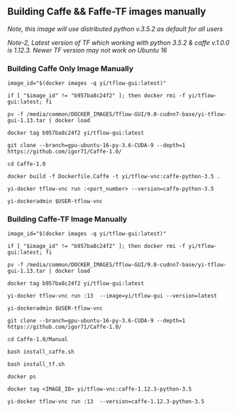 ## Building Caffe && Faffe-TF images manually

*Note, this image will use distributed python v.3.5.2 as default for all users*

*Note-2, Latest version of TF which working with python 3.5.2 & caffe v.1.0.0 is 1.12.3. Newer TF version may not work on Ubuntu 16*

### Building Caffe Only Image Manually

```
image_id="$(docker images -q yi/tflow-gui:latest)"

if [ "$image_id" != "b957ba8c24f2" ]; then docker rmi -f yi/tflow-gui:latest; fi

pv -f /media/common/DOCKER_IMAGES/Tflow-GUI/9.0-cudnn7-base/yi-tflow-gui-1.13.tar | docker load

docker tag b957ba8c24f2 yi/tflow-gui:latest

git clone --branch=gpu-ubuntu-16-py-3.6-CUDA-9 --depth=1 https://github.com/igor71/Caffe-1.0/

cd Caffe-1.0

docker build -f Dockerfile.Caffe -t yi/tflow-vnc:caffe-python-3.5 .

yi-docker tflow-vnc run :<port_number> --version=caffe-python-3.5

yi-dockeradmin $USER-tflow-vnc
```

### Building Caffe-TF Image Manually

```
image_id="$(docker images -q yi/tflow-gui:latest)"

if [ "$image_id" != "b957ba8c24f2" ]; then docker rmi -f yi/tflow-gui:latest; fi

pv -f /media/common/DOCKER_IMAGES/Tflow-GUI/9.0-cudnn7-base/yi-tflow-gui-1.13.tar | docker load

docker tag b957ba8c24f2 yi/tflow-gui:latest

yi-docker tflow-vnc run :13  --image=yi/tflow-gui --version=latest

yi-dockeradmin $USER-tflow-vnc

git clone --branch=gpu-ubuntu-16-py-3.6-CUDA-9 --depth=1 https://github.com/igor71/Caffe-1.0/

cd Caffe-1.0/Manual

bash install_caffe.sh

bash install_tf.sh

docker ps

docker tag <IMAGE_ID> yi/tflow-vnc:caffe-1.12.3-python-3.5

yi-docker tflow-vnc run :13  --version=caffe-1.12.3-python-3.5
```
